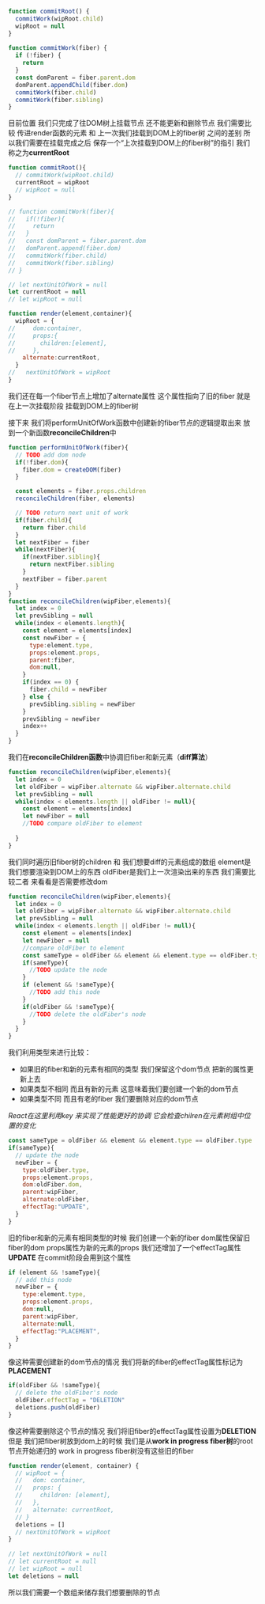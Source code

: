 ```js
function commitRoot() {
  commitWork(wipRoot.child)
  wipRoot = null
}
​
function commitWork(fiber) {
  if (!fiber) {
    return
  }
  const domParent = fiber.parent.dom
  domParent.appendChild(fiber.dom)
  commitWork(fiber.child)
  commitWork(fiber.sibling)
}
```
目前位置 我们只完成了往DOM树上挂载节点 还不能更新和删除节点
我们需要比较 传进render函数的元素 和 上一次我们挂载到DOM上的fiber树 之间的差别
所以我们需要在挂载完成之后 保存一个“上次挂载到DOM上的fiber树”的指引 我们称之为**currentRoot**
```js
function commitRoot(){
  // commitWork(wipRoot.child)
  currentRoot = wipRoot
  // wipRoot = null
}

// function commitWork(fiber){
//   if(!fiber){
//     return
//   }
//   const domParent = fiber.parent.dom
//   domParent.append(fiber.dom)
//   commitWork(fiber.child)
//   commitWork(fiber.sibling)
// }

// let nextUnitOfWork = null
let currentRoot = null
// let wipRoot = null

function render(element,container){
  wipRoot = {
//     dom:container,
//     props:{
//       children:[element],
//     },
    alternate:currentRoot,
  }
//   nextUnitOfWork = wipRoot
}
```
我们还在每一个fiber节点上增加了alternate属性 这个属性指向了旧的fiber 就是在上一次挂载阶段 挂载到DOM上的fiber树

接下来 我们将performUnitOfWork函数中创建新的fiber节点的逻辑提取出来 放到一个新函数**reconcileChildren**中
```js
function performUnitOfWork(fiber){
  // TODO add dom node
  if(!fiber.dom){
    fiber.dom = createDOM(fiber)
  }

  const elements = fiber.props.children
  reconcileChildren(fiber, elements)

  // TODO return next unit of work
  if(fiber.child){
    return fiber.child
  }
  let nextFiber = fiber
  while(nextFiber){
    if(nextFiber.sibling){
      return nextFiber.sibling
    }
    nextFiber = fiber.parent
  }
}
function reconcileChildren(wipFiber,elements){
  let index = 0
  let prevSibling = null
  while(index < elements.length){
    const element = elements[index]
    const newFiber = {
      type:element.type,
      props:element.props,
      parent:fiber,
      dom:null,
    }
    if(index == 0) {
      fiber.child = newFiber
    } else {
      prevSibling.sibling = newFiber
    }
    prevSibling = newFiber
    index++
  }
}
```

我们在**reconcileChildren函数**中协调旧fiber和新元素（**diff算法**）
```js
function reconcileChildren(wipFiber,elements){
  let index = 0
  let oldFiber = wipFiber.alternate && wipFiber.alternate.child
  let prevSibling = null
  while(index < elements.length || oldFiber != null){
    const element = elements[index]
    let newFiber = null
    //TODO compare oldFiber to element
    
  }
}
```
我们同时遍历旧fiber树的children 和 我们想要diff的元素组成的数组
element是我们想要渲染到DOM上的东西 oldFiber是我们上一次渲染出来的东西
我们需要比较二者 来看看是否需要修改dom

```js
function reconcileChildren(wipFiber,elements){
  let index = 0
  let oldFiber = wipFiber.alternate && wipFiber.alternate.child
  let prevSibling = null
  while(index < elements.length || oldFiber != null){
    const element = elements[index]
    let newFiber = null
    //compare oldFiber to element
    const sameType = oldFiber && element && element.type == oldFiber.type
    if(sameType){
      //TODO update the node
    } 
    if (element && !sameType){
      //TODO add this node
    }
    if(oldFiber && !sameType){
      //TODO delete the oldFiber's node
    }
  }
}
```
我们利用类型来进行比较：
- 如果旧的fiber和新的元素有相同的类型 我们保留这个dom节点 把新的属性更新上去
- 如果类型不相同 而且有新的元素 这意味着我们要创建一个新的dom节点
- 如果类型不同 而且有老的fiber 我们要删除对应的dom节点

*React在这里利用key 来实现了性能更好的协调 它会检查chilren在元素树组中位置的变化*

```js
const sameType = oldFiber && element && element.type == oldFiber.type
if(sameType){
  // update the node
  newFiber = {
    type:oldFiber.type,
    props:element.props,
    dom:oldFiber.dom,
    parent:wipFiber,
    alternate:oldFiber,
    effectTag:"UPDATE",
  }
} 
```
旧的fiber和新的元素有相同类型的时候 我们创建一个新的fiber dom属性保留旧fiber的dom props属性为新的元素的props 我们还增加了一个effectTag属性 **UPDATE** 在commit阶段会用到这个属性

```js
if (element && !sameType){
  // add this node
  newFiber = {
    type:element.type,
    props:element.props,
    dom:null,
    parent:wipFiber,
    alternate:null,
    effectTag:"PLACEMENT",
  }
}
```
像这种需要创建新的dom节点的情况 我们将新的fiber的effectTag属性标记为**PLACEMENT**

```js
if(oldFiber && !sameType){
  // delete the oldFiber's node
  oldFiber.effectTag = "DELETION"
  deletions.push(oldFiber)
}
```
像这种需要删除这个节点的情况 我们将旧fiber的effectTag属性设置为**DELETION**
但是 我们把fiber树放到dom上的时候 我们是从**work in progress fiber树**的root节点开始递归的
work in progress fiber树没有这些旧的fiber

```js
function render(element, container) {
  // wipRoot = {
  //   dom: container,
  //   props: {
  //     children: [element],
  //   },
  //   alternate: currentRoot,
  // }
  deletions = []
  // nextUnitOfWork = wipRoot
}
​
// let nextUnitOfWork = null
// let currentRoot = null
// let wipRoot = null
let deletions = null
```
所以我们需要一个数组来储存我们想要删除的节点

